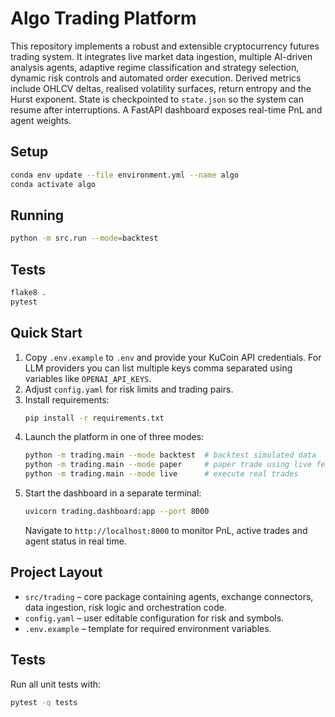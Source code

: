 # Algo Trading Platform

This repository implements a robust and extensible cryptocurrency futures trading system. It integrates live market data ingestion, multiple AI-driven analysis agents, adaptive regime classification and strategy selection, dynamic risk controls and automated order execution. Derived metrics include OHLCV deltas, realised volatility surfaces, return entropy and the Hurst exponent. State is checkpointed to `state.json` so the system can resume after interruptions. A FastAPI dashboard exposes real-time PnL and agent weights.

## Setup

```bash
conda env update --file environment.yml --name algo
conda activate algo
```

## Running

```bash
python -m src.run --mode=backtest
```

## Tests

```bash
flake8 .
pytest
```

## Quick Start
1. Copy `.env.example` to `.env` and provide your KuCoin API credentials. For LLM providers you can list multiple keys comma separated using variables like `OPENAI_API_KEYS`.
2. Adjust `config.yaml` for risk limits and trading pairs.
3. Install requirements:
   ```bash
   pip install -r requirements.txt
   ```
4. Launch the platform in one of three modes:
   ```bash
   python -m trading.main --mode backtest  # backtest simulated data
   python -m trading.main --mode paper     # paper trade using live feeds
   python -m trading.main --mode live      # execute real trades
   ```
5. Start the dashboard in a separate terminal:
   ```bash
   uvicorn trading.dashboard:app --port 8000
   ```
   Navigate to `http://localhost:8000` to monitor PnL, active trades and agent status in real time.

## Project Layout
- `src/trading` – core package containing agents, exchange connectors, data ingestion, risk logic and orchestration code.
- `config.yaml` – user editable configuration for risk and symbols.
- `.env.example` – template for required environment variables.

## Tests
Run all unit tests with:
```bash
pytest -q tests
```
